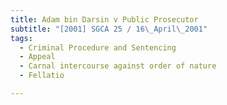 ```yaml
---
title: Adam bin Darsin v Public Prosecutor 
subtitle: "[2001] SGCA 25 / 16\_April\_2001"
tags:
  - Criminal Procedure and Sentencing
  - Appeal
  - Carnal intercourse against order of nature
  - Fellatio

---
```


